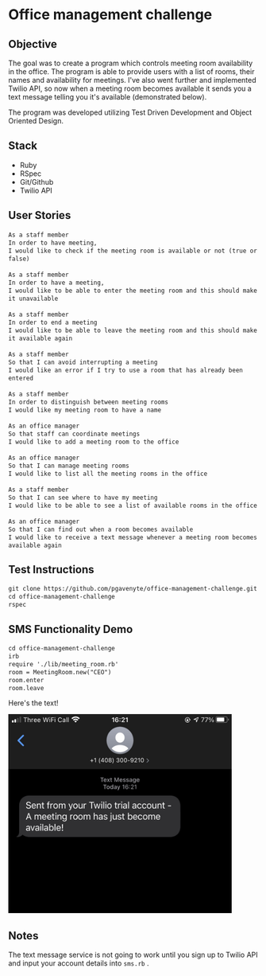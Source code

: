 # Office management challenge

Objective
---------

The goal was to create a program which controls meeting room availability in the office. The program is able to provide users with a list of rooms, their names and availability for meetings. I've also went further and implemented Twilio API, so now when a meeting room becomes available it sends you a text message telling you it's available (demonstrated below).

The program was developed utilizing Test Driven Development and Object Oriented Design.

Stack
-----

- Ruby
- RSpec
- Git/Github
- Twilio API

User Stories
-----------

```
As a staff member
In order to have meeting,
I would like to check if the meeting room is available or not (true or false)

As a staff member
In order to have a meeting,
I would like to be able to enter the meeting room and this should make it unavailable

As a staff member
In order to end a meeting
I would like to be able to leave the meeting room and this should make it available again

As a staff member
So that I can avoid interrupting a meeting
I would like an error if I try to use a room that has already been entered

As a staff member
In order to distinguish between meeting rooms
I would like my meeting room to have a name

As an office manager
So that staff can coordinate meetings
I would like to add a meeting room to the office

As an office manager
So that I can manage meeting rooms
I would like to list all the meeting rooms in the office

As a staff member
So that I can see where to have my meeting
I would like to be able to see a list of available rooms in the office

As an office manager
So that I can find out when a room becomes available
I would like to receive a text message whenever a meeting room becomes available again
```

Test Instructions
------

```
git clone https://github.com/pgavenyte/office-management-challenge.git
cd office-management-challenge
rspec
```

SMS Functionality Demo
-------
```
cd office-management-challenge
irb
require './lib/meeting_room.rb'
room = MeetingRoom.new("CEO")
room.enter
room.leave
```
Here's the text!

<img src="images/text_screenshot.jpeg" width="450" height="400">


Notes
-------

The text message service is not going to work until you sign up to Twilio API and input your account details into `sms.rb` .
